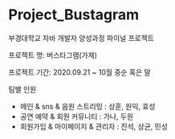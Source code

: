 # Project_Bustagram

부경대학교 자바 개발자 양성과정 파이널 프로젝트 

프로젝트 명: 버스타그램(가제)

프로젝트 기간: 2020.09.21 ~ 10월 중순 혹은 말 

팀별 인원 
- 메인 & sns & 음원 스트리밍 : 상훈, 원익, 효성 
- 공연 예약 & 회원 커뮤니티 : 가나, 두원
- 회원가입 & 마이페이지 & 관리자 : 진석, 상균, 민성

